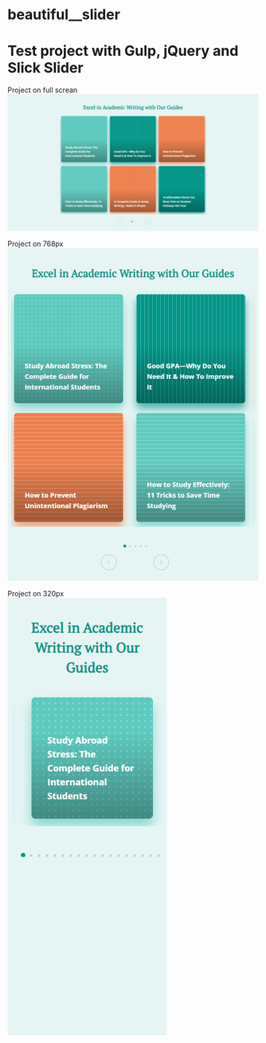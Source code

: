 # beautiful__slider
<h1>Test project with Gulp, jQuery and Slick Slider</h1>


Project on full screan
![Project on full screan](https://github.com/MaximProger//beautiful__slider/raw/master/./slider__fillscrean.png)

Project on 768px<br>
![Project on 768px](https://github.com/MaximProger//beautiful__slider/raw/master/./slider__768.png)

Project on 320px<br>
![Project on 320px](https://github.com/MaximProger//beautiful__slider/raw/master/./slider__320.png)
